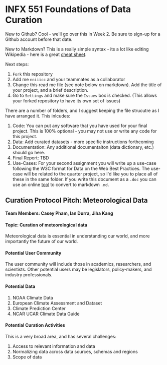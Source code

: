 # INFX 551 Foundations of Data Curation

New to Github? Cool - we'll go over this in Week 2. Be sure to sign-up for a Github account before that date.

New to Markdown?  This is a really simple syntax - its a lot like editing Wikipedia - here is a great [cheat sheet](https://github.com/adam-p/markdown-here/wiki/Markdown-Cheatsheet).


Next steps: 

1. `Fork` this repository 
2. Add me `nniiicc`  and your teammates as a collaborator 
3. Change this read me file (see note below on markdown). Add the title of your project, and a brief description.
4. Go to `Settings` and make sure the `Issues` box is checked. (This allows your forked repository to have its own set of issues)

There are a number of folders, and I suggest keeping the file strucutre as I have arranged it. This inlcudes: 

1. Code: You can put any software that you have used for your final project. This is 100% optional - you may not use or write any code for this project. 
2. Data: Add curated datasets - more specific instructions forthcoming
3. Documentation: Any additional documentaiton (data dictionary, etc.) should go here. 
4. Final Report: TBD
5. Use-Cases: For your second assignment you will write up a use-case following the W3C format for Data on the Web Best Practices. The use-case will be related to the quarter project, so I'd like you to place all of these in the same folder. If you write this document as a `.doc` you can use an online [tool](https://word-to-markdown.herokuapp.com/) to convert to markdown `.md`. 


## Curation Protocol Pitch: Meteorological Data

#### Team Members: Casey Pham, Ian Durra, Jiha Kang

#### Topic: Curation of meteorological data

Meteorological data is essential in understanding our world, and more importantly the future of our world.

#### Potential User Community

The user community will include those in academics, researchers, and scientists. Other potential users may be legislators, policy-makers, and industry professionals.

#### Potential Data

1. NOAA Climate Data
2. European Climate Assessment and Dataset
3. Climate Prediction Center
4. NCAR UCAR Climate Data Guide

#### Potential Curation Activities
This is a very broad area, and has several challenges:
1. Access to relevant information and data
2. Normalizing data across data sources, schemas and regions
3. Scope of data
